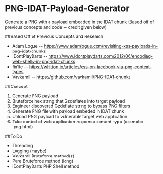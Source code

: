 # PNG-IDAT-Payload-Generator
Generate a PNG with a payload embedded in the IDAT chunk (Based off of previous concepts and code -- credit given below)

##Based Off of Previous Concepts and Research
* Adam Logue -- https://www.adamlogue.com/revisiting-xss-payloads-in-png-idat-chunks
* IDontPlayDarts -- https://www.idontplaydarts.com/2012/06/encoding-web-shells-in-png-idat-chunks
* fin1te -- https://whitton.io/articles/xss-on-facebook-via-png-content-types
* Vavkamil -- https://github.com/vavkamil/PNG-IDAT-chunks

##Concept
1. Generate PNG payload
 1. Bruteforce hex string that Gzdeflates into target payload
 2. Engineer discovered Gzdeflate string to bypass PNG filters
 3. Generate PNG file with payload embeded in IDAT chunk
2. Upload PNG payload to vulnerable target web application
3. Take control of web application response content-type (example: .png.html)

##To Do
* Threading
* Logging (maybe)
* Vavkamil Bruteforce method(s)
* Pure Bruteforce method (long)
* iDontPlayDarts PHP Shell method
